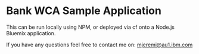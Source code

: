 # Bank WCA Sample Application

This can be run locally using NPM, or deployed via cf onto a Node.js Bluemix application.


If you have any questions feel free to contact me on: mjeremi@au1.ibm.com
